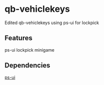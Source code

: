 # qb-vehiclekeys
Edited qb-vehiclekeys using ps-ui for lockpick

## Features ##
ps-ui lockpick minigame

## Dependencies ##
[ps-ui](https://github.com/Project-Sloth/ps-ui)